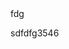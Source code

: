 <!--
 * @Description: 
 * @Author: 海容
 * @Date: 2021-02-21 13:36:37
 * @LastEditors: 海容
 * @FilePath: \demo1\a.md
 * @LastEditTime: 2021-02-21 14:06:13
-->fdg
sdfdfg3546